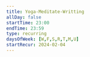 ```yaml
---
title: Yoga-Meditate-Writting
allDay: false
startTime: 23:00
endTime: 23:59
type: recurring
daysOfWeek: [W,F,S,R,T,M,U]
startRecur: 2024-02-04
---
```

